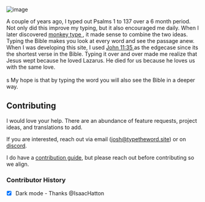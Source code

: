 ![image](https://github.com/user-attachments/assets/16363097-d036-4c5e-bf60-0e0032a37c0b)



A couple of years ago, I typed out Psalms 1 to 137 over a 6 month period. Not only did this improve my typing,
but it also encouraged me daily. When I later discovered
<a
                            href="https://monkeytype.com"
                        >
monkey type
</a>
, it made sense to combine the two ideas. Typing the
Bible makes you look at every word and see the passage
anew. When I was developing this site, I used
<a
                            href="https://typetheword.site/passage/john_11:34-36"
                        >
John 11:35
</a>
as the edgecase since its the shortest verse in the
Bible. Typing it over and over made me realize that
Jesus wept because he loved Lazarus. He died for us
because he loves us with the same love.
<br />
<br />s
My hope is that by typing the word you will also see the
Bible in a deeper way.

## Contributing

I would love your help. There are an abundance of feature requests, project ideas, and translations to add.

If you are interested, reach out via email (josh@typetheword.site) or on [discord](https://discord.com/invite/a9eYv4sgWp).

I do have a [contribution guide](/CONTRIBUTING.md), but please reach out before contributing so we align.

### Contributor History

- [x] Dark mode - Thanks @IsaacHatton
